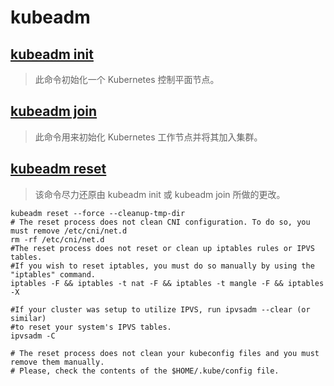 # kubeadm

## [kubeadm init](https://kubernetes.io/zh-cn/docs/reference/setup-tools/kubeadm/kubeadm-init/)

> 此命令初始化一个 Kubernetes 控制平面节点。

## [kubeadm join](https://kubernetes.io/zh-cn/docs/reference/setup-tools/kubeadm/kubeadm-join/)

> 此命令用来初始化 Kubernetes 工作节点并将其加入集群。

## [kubeadm reset](https://kubernetes.io/zh-cn/docs/reference/setup-tools/kubeadm/kubeadm-reset/)

> 该命令尽力还原由 kubeadm init 或 kubeadm join 所做的更改。

```shell
kubeadm reset --force --cleanup-tmp-dir
# The reset process does not clean CNI configuration. To do so, you must remove /etc/cni/net.d
rm -rf /etc/cni/net.d
#The reset process does not reset or clean up iptables rules or IPVS tables.
#If you wish to reset iptables, you must do so manually by using the "iptables" command.
iptables -F && iptables -t nat -F && iptables -t mangle -F && iptables -X

#If your cluster was setup to utilize IPVS, run ipvsadm --clear (or similar)
#to reset your system's IPVS tables.
ipvsadm -C

# The reset process does not clean your kubeconfig files and you must remove them manually.
# Please, check the contents of the $HOME/.kube/config file.

```
